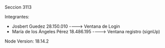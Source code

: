 Seccion 3113

Integrantes:

- Josbert Guedez 28.150.010 ----> Ventana de Login
- María de los Ángeles Pérez 18.486.195 ----> Ventana registro (signUp)

Node Version: 18.14.2